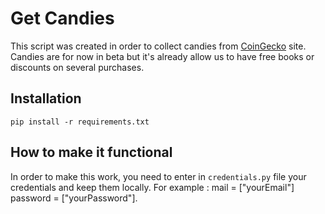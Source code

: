 # Get Candies
This script was created in order to collect candies from [CoinGecko](https://www.coingecko.com/) site. Candies are for now in beta but it's already allow us to have free books or discounts on several purchases.

## Installation

```console
pip install -r requirements.txt
```

## How to make it functional 

In order to make this work, you need to enter in ```credentials.py``` file your credentials and keep them locally.
For example : mail = ["yourEmail"] password = ["yourPassword"].
